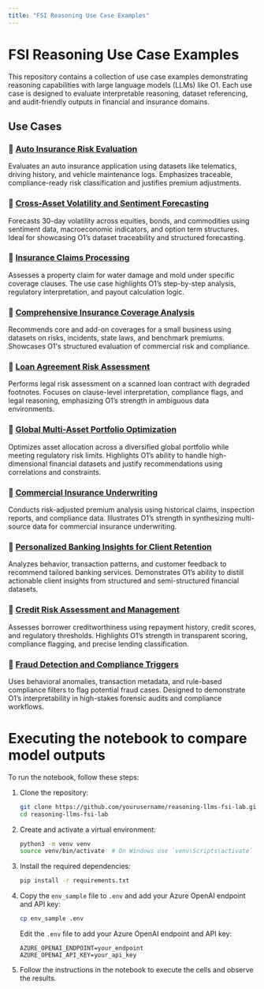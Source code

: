 ```yaml
---
title: "FSI Reasoning Use Case Examples"
---
```


# FSI Reasoning Use Case Examples

This repository contains a collection of use case examples demonstrating reasoning capabilities with large language models (LLMs) like O1. Each use case is designed to evaluate interpretable reasoning, dataset referencing, and audit-friendly outputs in financial and insurance domains.

## Use Cases

### 📘 [Auto Insurance Risk Evaluation](./Risk-assessment-for-underwriting-health-auto-life-property/README.md)
Evaluates an auto insurance application using datasets like telematics, driving history, and vehicle maintenance logs. Emphasizes traceable, compliance-ready risk classification and justifies premium adjustments.

### 📘 [Cross-Asset Volatility and Sentiment Forecasting](./market-sentiment-and-volatility-forecasting/README.md)
Forecasts 30-day volatility across equities, bonds, and commodities using sentiment data, macroeconomic indicators, and option term structures. Ideal for showcasing O1’s dataset traceability and structured forecasting.

### 📘 [Insurance Claims Processing](./insurance-claims-processing/README.md)
Assesses a property claim for water damage and mold under specific coverage clauses. The use case highlights O1’s step-by-step analysis, regulatory interpretation, and payout calculation logic.

### 📘 [Comprehensive Insurance Coverage Analysis](./insurance-plan/README.md)
Recommends core and add-on coverages for a small business using datasets on risks, incidents, state laws, and benchmark premiums. Showcases O1's structured evaluation of commercial risk and compliance.

### 📘 [Loan Agreement Risk Assessment](./loan-agreement/README.md)
Performs legal risk assessment on a scanned loan contract with degraded footnotes. Focuses on clause-level interpretation, compliance flags, and legal reasoning, emphasizing O1’s strength in ambiguous data environments.

### 📘 [Global Multi-Asset Portfolio Optimization](./portfolio-optimization/README.md)
Optimizes asset allocation across a diversified global portfolio while meeting regulatory risk limits. Highlights O1’s ability to handle high-dimensional financial datasets and justify recommendations using correlations and constraints.

### 📘 [Commercial Insurance Underwriting](./underwriting-analysis/README.md)
Conducts risk-adjusted premium analysis using historical claims, inspection reports, and compliance data. Illustrates O1’s strength in synthesizing multi-source data for commercial insurance underwriting.

### 📘 [Personalized Banking Insights for Client Retention](./customer-relationship-management/README.md)
Analyzes behavior, transaction patterns, and customer feedback to recommend tailored banking services. Demonstrates O1’s ability to distill actionable client insights from structured and semi-structured financial datasets.

### 📘 [Credit Risk Assessment and Management](./credit-risk-assessment-and-management/README.md)
Assesses borrower creditworthiness using repayment history, credit scores, and regulatory thresholds. Highlights O1’s strength in transparent scoring, compliance flagging, and precise lending classification.

### 📘 [Fraud Detection and Compliance Triggers](./fraud-detection-and-prevention/README.md)
Uses behavioral anomalies, transaction metadata, and rule-based compliance filters to flag potential fraud cases. Designed to demonstrate O1’s interpretability in high-stakes forensic audits and compliance workflows.




# Executing the notebook to compare model outputs

To run the notebook, follow these steps:

1. Clone the repository:
    ```sh
    git clone https://github.com/yourusername/reasoning-llms-fsi-lab.git
    cd reasoning-llms-fsi-lab
    ```

2. Create and activate a virtual environment:
    ```sh
    python3 -m venv venv
    source venv/bin/activate  # On Windows use `venv\Scripts\activate`
    ```

3. Install the required dependencies:
    ```sh
    pip install -r requirements.txt
    ```

4. Copy the `env_sample` file to `.env` and add your Azure OpenAI endpoint and API key:
    ```sh
    cp env_sample .env
    ```

    Edit the `.env` file to add your Azure OpenAI endpoint and API key:
    ```plaintext
    AZURE_OPENAI_ENDPOINT=your_endpoint
    AZURE_OPENAI_API_KEY=your_api_key
    ```

5. Follow the instructions in the notebook to execute the cells and observe the results.